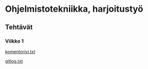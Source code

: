 # Ohjelmistotekniikka, harjoitustyö

## Tehtävät

### Viikko 1

[komentorivi.txt](https://github.com/KatjaKvintus/ot-harjoitustyo/blob/master/laskarit/viikko1/komentorivi.txt)

[gitlog.txt](https://github.com/KatjaKvintus/ot-harjoitustyo/blob/master/laskarit/viikko1/gitlog.txt)

